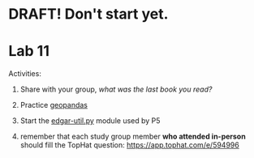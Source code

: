 # DRAFT!  Don't start yet.

# Lab 11

Activities:

1. Share with your group, *what was the last book you read?*

2. Practice [geopandas](./geopandas)

3. Start the [edgar-util.py](./edgar-util) module used by P5

4. remember that each study group member **who attended in-person** should fill the TopHat question: https://app.tophat.com/e/594996

